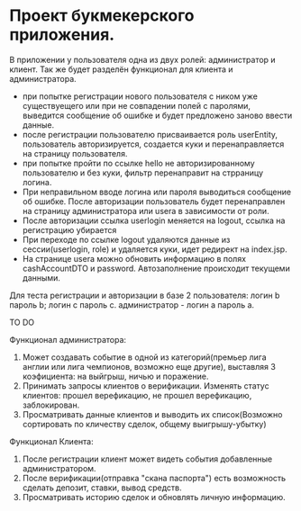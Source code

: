 # Проект букмекерского приложения.
В приложении у пользователя одна из двух ролей: администратор и клиент. Так же будет разделён функционал для клиента и администратора.
- при попытке регистрации нового пользователя с ником уже существуещего или при не совпадении полей с паролями, выведится сообщение об ошибке и будет предложено заново ввести данные.
- после регистрации пользователю присваивается роль userEntity, пользователь авторизируется, создается куки и перенаправляется на страницу пользователя.
- при попытке пройти по ссылке hello не авторизированному пользователю и без куки, фильтр перенаправит на стрраницу логина.
- При неправильном вводе логина или пароля выводиться сообщение об ошибке. После авторизации пользователь будет перенаправлен на страницу администратора или usera в зависимости от роли.
- После авторизации ссылка userlogin меняется на logout, ссылка на регистрацию убирается
- При переходе по ссылке logout удаляются данные из сессии(userlogin, role) и удаляется куки, идет редирект на index.jsp.
- На странице usera можно обновить информацию в полях cashAccountDTO и password. Автозаполнение происходит текущеми данными.

Для теста регистрации и авторизации в базе 2 пользователя: логин b пароль b; логин с пароль c.
администратор - логин a пароль a.

TO DO

Функционал администратора:
1) Может создавать событие в одной из категорий(премьер лига англии или лига чемпионов, возможно еще другие), выставляя 3 коэфициента:
на выйгрыш, ничью и поражение.
2) Принимать запросы клиентов о верификации. Изменять статус клиентов: прошел верефикацию, не прошел верефикацию, заблокирован.
3) Просматривать данные клиентов и выводить их список(Возможно сортировать по кличеству сделок, общему выигрышу-убытку)

Функционал Клиента:

1) После регистрации клиент может видеть события добавленные администратором.
2) После верификации(отправка "скана паспорта") есть возможность сделать депозит, ставки, вывод средств.
3) Просматривать историю сделок и обновлять личную информацию.
